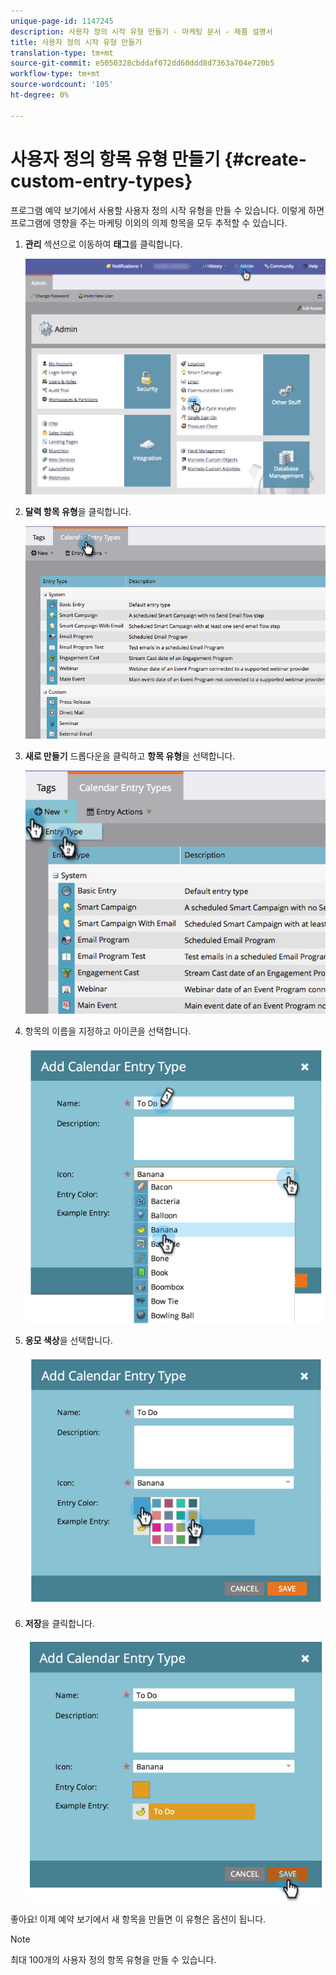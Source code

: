 ```yaml
---
unique-page-id: 1147245
description: 사용자 정의 시작 유형 만들기 - 마케팅 문서 - 제품 설명서
title: 사용자 정의 시작 유형 만들기
translation-type: tm+mt
source-git-commit: e5050328cbddaf072dd60ddd8d7363a704e720b5
workflow-type: tm+mt
source-wordcount: '105'
ht-degree: 0%

---
```



# 사용자 정의 항목 유형 만들기 {#create-custom-entry-types}

프로그램 예약 보기에서 사용할 사용자 정의 시작 유형을 만들 수 있습니다. 이렇게 하면 프로그램에 영향을 주는 마케팅 이외의 의제 항목을 모두 추적할 수 있습니다.

1. **관리** 섹션으로 이동하여 **태그**&#x200B;를 클릭합니다.

   ![](assets/admintags.png)

1. **달력 항목 유형**&#x200B;을 클릭합니다.

   ![](assets/image2014-9-15-15-3a41-3a33.png)

1. **새로 만들기** 드롭다운을 클릭하고 **항목 유형**&#x200B;을 선택합니다.

   ![](assets/image2014-9-15-15-3a41-3a58.png)

1. 항목의 이름을 지정하고 아이콘을 선택합니다.

   ![](assets/image2014-9-15-16-3a11-3a24.png)

1. **응모 색상**&#x200B;을 선택합니다.

   ![](assets/image2014-9-15-16-3a3-3a55.png)

1. **저장**&#x200B;을 클릭합니다.

   ![](assets/image2014-9-15-16-3a4-3a14.png)

좋아요! 이제 예약 보기에서 새 항목을 만들면 이 유형은 옵션이 됩니다.

>[!NOTE]
>
>최대 100개의 사용자 정의 항목 유형을 만들 수 있습니다.
